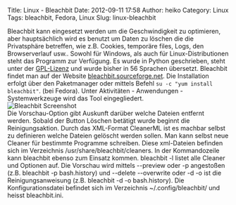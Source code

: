 Title: Linux - Bleachbit
Date: 2012-09-11 17:58
Author: heiko
Category: Linux
Tags: bleachbit, Fedora, Linux
Slug: linux-bleachbit

Bleachbit kann eingesetzt werden um die Geschwindigkeit zu optimieren,
aber hauptsächlich wird es benutzt um Daten zu löschen die die
Privatsphäre betreffen, wie z.B. Cookies, temporäre files, Logs, den
Browserverlauf usw.. Sowohl für Windows, als auch für
Linux-Distributionen steht das Programm zur Verfügung. Es wurde in
Python geschrieben, steht unter der [GPL-Lizenz][] und wurde bisher in
56 Sprachen übersetzt. Bleachbit findet man auf der Website
[bleachbit.sourceforge.net][]. Die Installation erfolgt über den
Paketmanager oder mittels Befehl `su -c "yum install bleachbit"`. (bei
Fedora). Unter Aktivitäten - Anwendungen - Systemwerkzeuge wird das Tool
eingegliedert.  
![Bleachbit Screenshot][]  
Die Vorschau-Option gibt Auskunft darüber welche Dateien entfernt
werden. Sobald der Button Löschen betätigt wurde beginnt die
Reinigungsaktion. Durch das XML-Format CleanerML ist es machbar selbst
zu definieren welche Dateien gelöscht werden sollen. Man kann selbst
neue Cleaner für bestimmte Programme schreiben. Diese xml-Dateien
befinden sich im Verzeichnis /usr/share/bleachbit/cleaners. In der
Kommandozeile kann bleachbit ebenso zum Einsatz kommen. bleachbit -l
listet alle Cleaner und Optionen auf. Die Vorschau wird mittels
--preview oder -p angestoßen (z.B. bleachbit -p bash.history) und
--delete --overwrite oder -d -o ist die Reinigungsanweisung (z.B.
bleachbit -d -o bash.history). Die Konfigurationsdatei befindet sich im
Verzeichnis \~/.config/bleachbit/ und heisst bleachbit.ini.

  [GPL-Lizenz]: http://de.wikipedia.org/wiki/GPL "WP:GPL"
  [bleachbit.sourceforge.net]: http://bleachbit.sourceforge.net
    "bleachbit"
  [Bleachbit Screenshot]: http://www.datenpaul.de/archive/bleachbit.png
